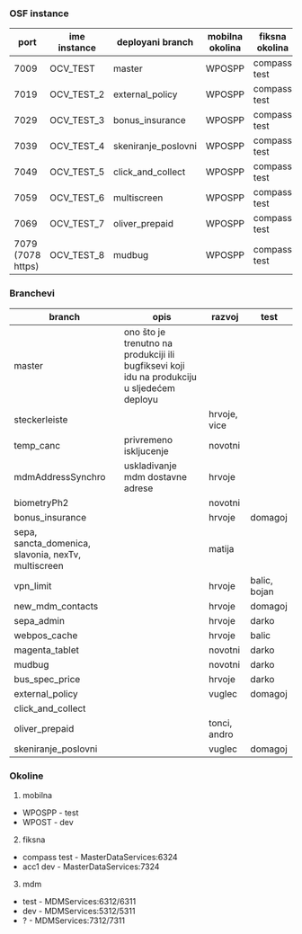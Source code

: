 ### OSF instance
| port | ime instance	| deployani branch | mobilna okolina | fiksna okolina | mdm okolina |
| --- | --- | --- | --- | --- | --- |
| 7009 | OCV_TEST |	master | WPOSPP | compass test   |  test  |
| 7019 | OCV_TEST_2 | external_policy | WPOSPP | compass test | test |
| 7029 | OCV_TEST_3 | bonus_insurance | WPOSPP | compass test | test |
| 7039 | OCV_TEST_4 | skeniranje_poslovni | WPOSPP | compass test | test |
| 7049 | OCV_TEST_5 | click_and_collect | WPOSPP | compass test | test |
| 7059 | OCV_TEST_6 | multiscreen | WPOSPP | compass test | test |
| 7069 | OCV_TEST_7 | oliver_prepaid | WPOSPP | compass test | test |
| 7079 (7078 https) | OCV_TEST_8 | mudbug | WPOSPP | compass test | test |


### Branchevi
| branch | opis | razvoj | test |
| --- | --- | --- | --- |
| master | ono što je trenutno na produkciji ili bugfiksevi koji idu na produkciju u sljedećem deployu | | |
| steckerleiste  | | hrvoje, vice | |
| temp_canc | privremeno iskljucenje | novotni |  |
| mdmAddressSynchro | uskladivanje mdm dostavne adrese | hrvoje |  |
| biometryPh2 | | novotni | |
| bonus_insurance | | hrvoje | domagoj |
| sepa, sancta_domenica, slavonia, nexTv, multiscreen | | matija | |
| vpn_limit | | hrvoje | balic, bojan |
| new_mdm_contacts | | hrvoje | domagoj |
| sepa_admin | | hrvoje | darko |
| webpos_cache | | hrvoje | balic |
| magenta_tablet | | novotni | darko |
| mudbug | | novotni | darko |
| bus_spec_price | | hrvoje | darko |
| external_policy | | vuglec | domagoj |
| click_and_collect | | | |
| oliver_prepaid | | tonci, andro | |
| skeniranje_poslovni | | vuglec | domagoj |


### Okoline
1. mobilna
 *	WPOSPP - test
 *	WPOST - dev

2. fiksna
 * compass test - MasterDataServices:6324
 * acc1 dev - MasterDataServices:7324

3. mdm
 * test - MDMServices:6312/6311
 * dev - MDMServices:5312/5311
 * ? - MDMServices:7312/7311

